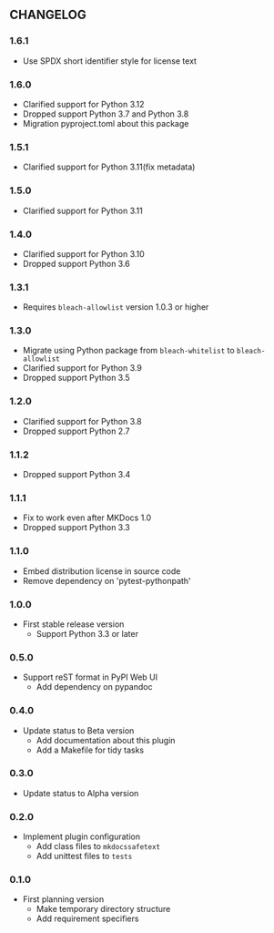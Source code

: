## CHANGELOG

### 1.6.1

* Use SPDX short identifier style for license text

### 1.6.0

* Clarified support for Python 3.12
* Dropped support Python 3.7 and Python 3.8
* Migration pyproject.toml about this package

### 1.5.1

* Clarified support for Python 3.11(fix metadata)

### 1.5.0

* Clarified support for Python 3.11

### 1.4.0

* Clarified support for Python 3.10
* Dropped support Python 3.6

### 1.3.1

* Requires `bleach-allowlist` version 1.0.3 or higher

### 1.3.0

* Migrate using Python package from `bleach-whitelist` to `bleach-allowlist`
* Clarified support for Python 3.9
* Dropped support Python 3.5

### 1.2.0

* Clarified support for Python 3.8
* Dropped support Python 2.7

### 1.1.2

* Dropped support Python 3.4

### 1.1.1

* Fix to work even after MKDocs 1.0
* Dropped support Python 3.3

### 1.1.0

* Embed distribution license in source code
* Remove dependency on 'pytest-pythonpath'

### 1.0.0

* First stable release version
    * Support Python 3.3 or later

### 0.5.0

* Support reST format in PyPI Web UI
    * Add dependency on pypandoc

### 0.4.0

* Update status to Beta version
    * Add documentation about this plugin
    * Add a Makefile for tidy tasks

### 0.3.0

* Update status to Alpha version

### 0.2.0

* Implement plugin configuration
    * Add class files to `mkdocssafetext`
    * Add unittest files to `tests`

### 0.1.0

* First planning version
    * Make temporary directory structure
    * Add requirement specifiers
